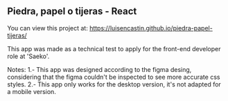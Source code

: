 ## Piedra, papel o tijeras - React

You can view this project at: https://luisencastin.github.io/piedra-papel-tijeras/

This app was made as a technical test to apply for the front-end developer role at 'Saeko'.

Notes: 
1.- This app was designed according to the figma desing, considering that the figma couldn't be inspected to see more accurate css styles.
2.- This app only works for the desktop version, it's not adapted for a mobile version.
